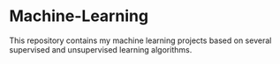 # Machine-Learning
This repository contains my machine learning projects based on several supervised and unsupervised learning algorithms.  
